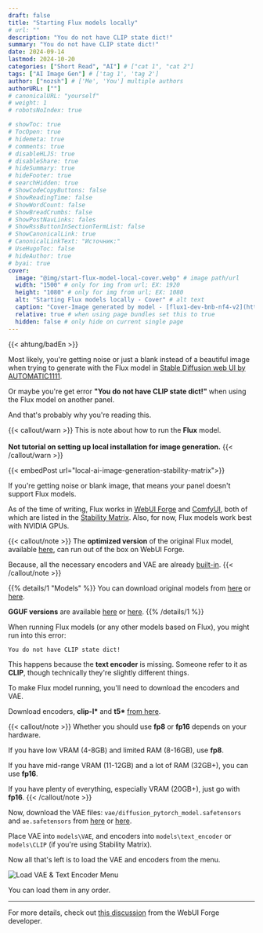 ```yaml
---
draft: false
title: "Starting Flux models locally"
# url: ""
description: "You do not have CLIP state dict!"
summary: "You do not have CLIP state dict!"
date: 2024-09-14
lastmod: 2024-10-20
categories: ["Short Read", "AI"] # ["cat 1", "cat 2"]
tags: ["AI Image Gen"] # ['tag 1', 'tag 2']
author: ["nozsh"] # ['Me', 'You'] multiple authors
authorURL: [""]
# canonicalURL: "yourself"
# weight: 1
# robotsNoIndex: true

# showToc: true
# TocOpen: true
# hidemeta: true
# comments: true
# disableHLJS: true
# disableShare: true
# hideSummary: true
# hideFooter: true
# searchHidden: true
# ShowCodeCopyButtons: false
# ShowReadingTime: false
# ShowWordCount: false
# ShowBreadCrumbs: false
# ShowPostNavLinks: fales
# ShowRssButtonInSectionTermList: false
# ShowCanonicalLink: true
# CanonicalLinkText: "Источник:"
# UseHugoToc: false
# hideAuthor: true
# byai: true
cover:
  image: "@img/start-flux-model-local-cover.webp" # image path/url
  width: "1500" # only for img from url; EX: 1920
  height: "1080" # only for img from url; EX: 1080
  alt: "Starting Flux models locally - Cover" # alt text
  caption: "Cover-Image generated by model - [flux1-dev-bnb-nf4-v2](https://huggingface.co/lllyasviel/flux1-dev-bnb-nf4?sl)" # display caption under cover
  relative: true # when using page bundles set this to true
  hidden: false # only hide on current single page
---
```


{{< ahtung/badEn >}}

Most likely, you're getting noise or just a blank instead of a beautiful image when trying to generate with the Flux model in [Stable Diffusion web UI by AUTOMATIC1111](https://github.com/AUTOMATIC1111/stable-diffusion-webui?sl).

Or maybe you're get error **"You do not have CLIP state dict!"** when using the Flux model on another panel.

And that's probably why you're reading this.

{{< callout/warn >}}
This is note about how to run the **Flux** model.<br>  
**Not tutorial on setting up local installation for image generation.**
{{< /callout/warn >}}

{{< embedPost url="local-ai-image-generation-stability-matrix">}}

If you're getting noise or blank image, that means your panel doesn't support Flux models.

As of the time of writing, Flux works in [WebUI Forge](https://github.com/lllyasviel/stable-diffusion-webui-forge?sl) and [ComfyUI](https://github.com/comfyanonymous/ComfyUI?sl), both of which are listed in the [Stability Matrix](https://github.com/LykosAI/StabilityMatrix?sl). Also, for now, Flux models work best with NVIDIA GPUs.

{{< callout/note >}}
The **optimized version** of the original Flux model, available [here](https://huggingface.co/lllyasviel/flux1-dev-bnb-nf4?sl), can run out of the box on WebUI Forge.

Because, all the necessary encoders and VAE are already [built-in](https://github.com/lllyasviel/stable-diffusion-webui-forge/discussions/981?sl).
{{< /callout/note >}}

{{% details/1 "Models" %}}
You can download original models from [here](https://huggingface.co/black-forest-labs/FLUX.1-dev?sl) or [here](https://huggingface.co/black-forest-labs/FLUX.1-schnell?sl).

**GGUF versions** are available [here](https://huggingface.co/lllyasviel/FLUX.1-dev-gguf?sl) or [here](https://huggingface.co/lllyasviel/FLUX.1-schnell-gguf?sl).
{{% /details/1 %}}

When running Flux models (or any other models based on Flux), you might run into this error:

```
You do not have CLIP state dict!
```

This happens because the **text encoder** is missing. Someone refer to it as **CLIP**, though technically they're slightly different things.

To make Flux model running, you'll need to download the encoders and VAE.

Download encoders, **clip-l\*** and **t5\*** [from here](https://huggingface.co/comfyanonymous/flux_text_encoders/tree/main?sl).

{{< callout/note >}}
Whether you should use **fp8** or **fp16** depends on your hardware.

If you have low VRAM (4-8GB) and limited RAM (8-16GB), use **fp8**.

If you have mid-range VRAM (11-12GB) and a lot of RAM (32GB+), you can use **fp16**.

If you have plenty of everything, especially VRAM (20GB+), just go with **fp16**.
{{< /callout/note >}}

Now, download the VAE files: `vae/diffusion_pytorch_model.safetensors` and `ae.safetensors` from [here](https://huggingface.co/black-forest-labs/FLUX.1-dev/tree/main?sl) or [here](https://huggingface.co/black-forest-labs/FLUX.1-schnell/tree/main?sl).

Place VAE into `models\VAE`, and encoders into `models\text_encoder` or `models\CLIP` (if you're using Stability Matrix).

Now all that's left is to load the VAE and encoders from the menu.

![Load VAE & Text Encoder Menu](@img/001-start-flux-model-local-load-vae-text-encoder-clip.avif)

You can load them in any order.

---

For more details, check out [this discussion](https://github.com/lllyasviel/stable-diffusion-webui-forge/discussions/1050?sl) from the WebUI Forge developer.

